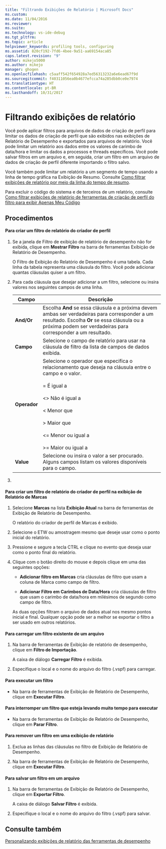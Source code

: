 ```yaml
---
title: "Filtrando Exibições de Relatório | Microsoft Docs"
ms.custom: 
ms.date: 11/04/2016
ms.reviewer: 
ms.suite: 
ms.technology: vs-ide-debug
ms.tgt_pltfrm: 
ms.topic: article
helpviewer_keywords: profiling tools, configuring
ms.assetid: 820cf192-7fd6-4bee-9a51-aa69154aca85
caps.latest.revision: "9"
author: mikejo5000
ms.author: mikejo
manager: ghogen
ms.openlocfilehash: c5aaff542f654928a7ed56313232a6e6ead67f9d
ms.sourcegitcommit: f40311056ea0b4677efcca74a285dbb0ce0e7974
ms.translationtype: HT
ms.contentlocale: pt-BR
ms.lasthandoff: 10/31/2017
---
```

# <a name="filtering-report-views"></a>Filtrando exibições de relatório
Você pode aplicar filtros para arquivos de dados de criação de perfil para limitar os dados de criação de perfil que são exibidos nas exibições de Relatório de Desempenho e exportados para arquivos de relatório. Você pode limitar um relatório aos dados entre os valores de carimbo de data/hora e limitar os dados a processos e threads específicos. Você pode salvar filtros em um arquivo e, em seguida, criar um filtro em um arquivo de dados de criação de perfil diferente importando o filtro salvo.  
  
 Você também pode limitar um relatório a um segmento de tempo usando a linha de tempo gráfica na Exibição de Resumo. Consulte [Como filtrar exibições de relatório por meio da linha do tempo de resumo](../profiling/how-to-filter-report-views-from-the-summary-timeline.md).  
  
 Para excluir o código do sistema e de terceiros de um relatório, consulte [Como filtrar exibições de relatório de ferramentas de criação de perfil do filtro para exibir Apenas Meu Código](../profiling/how-to-filter-profiling-tools-report-views-to-display-just-my-code.md)  
  
## <a name="procedures"></a>Procedimentos  
  
#### <a name="to-create-a-profiler-report-filter"></a>Para criar um filtro de relatório do criador de perfil  
  
1.  Se a janela de Filtro de exibição de relatório de desempenho não for exibida, clique em **Mostrar Filtro** na barra de ferramentas Exibição de Relatório de Desempenho.  
  
     O Filtro de Exibição do Relatório de Desempenho é uma tabela. Cada linha da tabela representa uma cláusula do filtro. Você pode adicionar quantas cláusulas quiser a um filtro.  
  
2.  Para cada cláusula que desejar adicionar a um filtro, selecione ou insira valores nos seguintes campos de uma linha.  
  
    |Campo|Descrição|  
    |-----------|-----------------|  
    |**And/Or**|Escolha **And** se essa cláusula e a próxima devem ambas ser verdadeiras para corresponder a um resultado. Escolha **Or** se essa cláusula ou a próxima podem ser verdadeiras para corresponder a um resultado.|  
    |**Campo**|Selecione o campo de relatório para usar na cláusula de filtro da lista de campos de dados exibida.|  
    |**Operador**|Selecione o operador que especifica o relacionamento que deseja na cláusula entre o campo e o valor.<br /><br /> =    É igual a<br /><br /> <>  Não é igual a<br /><br /> <    Menor que<br /><br /> >    Maior que<br /><br /> <=  Menor ou igual a<br /><br /> >= Maior ou igual a|  
    |**Value**|Selecione ou insira o valor a ser procurado. Alguns campos listam os valores disponíveis para o campo.|  
  
3.  
  
#### <a name="to-create-a-profiler-report-filter-from-the-marks-report-view"></a>Para criar um filtro de relatório do criador de perfil na exibição de Relatório de Marcas  
  
1.  Selecione **Marcas** na lista **Exibição Atual** na barra de ferramentas de Exibição de Relatório de Desempenho.  
  
     O relatório do criador de perfil de Marcas é exibido.  
  
2.  Selecione o ETW ou amostragem mesmo que deseje usar como o ponto inicial do relatório.  
  
3.  Pressione e segure a tecla CTRL e clique no evento que deseja usar como o ponto final do relatório.  
  
4.  Clique com o botão direito do mouse e depois clique em uma das seguintes opções:  
  
    -   **Adicionar filtro em Marcas** cria cláusulas de filtro que usam a coluna de Marca como campo de filtro.  
  
    -   **Adicionar Filtro em Carimbos de Data/Hora** cria cláusulas de filtro que usam o carimbo de data/hora em milésimos de segundo como campo de filtro.  
  
     As duas opções filtram o arquivo de dados atual nos mesmo pontos inicial e final. Qualquer opção pode ser a melhor se exportar o filtro a ser usado em outros relatórios.  
  
#### <a name="to-load-an-existing-filter-from-a-file"></a>Para carregar um filtro existente de um arquivo  
  
1.  Na barra de ferramentas de Exibição de relatório de desempenho, clique em **Filtro de Importação**.  
  
     A caixa de diálogo **Carregar Filtro** é exibida.  
  
2.  Especifique o local e o nome do arquivo do filtro (.vspf) para carregar.  
  
#### <a name="to-execute-a-filter"></a>Para executar um filtro  
  
-   Na barra de ferramentas de Exibição de Relatório de Desempenho, clique em **Executar Filtro**.  
  
#### <a name="to-stop-a-filter-that-is-taking-too-long-to-execute"></a>Para interromper um filtro que esteja levando muito tempo para executar  
  
-   Na barra de ferramentas de Exibição de Relatório de Desempenho, clique em **Parar Filtro**.  
  
#### <a name="to-remove-a-filter-on-a-report-view"></a>Para remover um filtro em uma exibição de relatório  
  
1.  Exclua as linhas das cláusulas no filtro de Exibição de Relatório de Desempenho.  
  
2.  Na barra de ferramentas de Exibição de Relatório de Desempenho, clique em **Executar Filtro**.  
  
#### <a name="to-save-a-filter-to-a-file"></a>Para salvar um filtro em um arquivo  
  
1.  Na barra de ferramentas de Exibição de Relatório de Desempenho, clique em **Exportar Filtro**.  
  
     A caixa de diálogo **Salvar Filtro** é exibida.  
  
2.  Especifique o local e o nome do arquivo do filtro (.vspf) para salvar.  
  
## <a name="see-also"></a>Consulte também  
 [Personalizando exibições de relatório das ferramentas de desempenho](../profiling/customizing-performance-tools-report-views.md)
